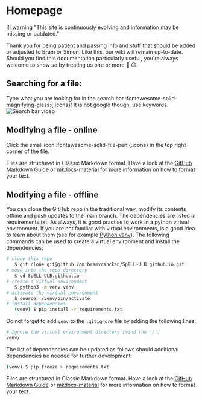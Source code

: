# Homepage

!!! warning "This site is continuously evolving and information may be missing or outdated."

Thank you for being patient and passing info and stuff that should be added or adjusted to Bram or Simon. 
Like this, our wiki will remain up-to-date.
Should you find this documentation particularly useful, you're always welcome to show so by treating us one or more :beers: :wink:

## Searching for a file: 
Type what you are looking for in the search bar :fontawesome-solid-magnifying-glass:{.icons}! It is not google though, use keywords. 
![Search bar video](images/Screen%20Recording%202024-05-30%20at%2009.29.18.gif)

## Modifying a file - online

Click the small icon :fontawesome-solid-file-pen:{.icons} in the top right corner of the file.

Files are structured in Classic Markdown format. Have a look at the [GitHub Markdown Guide](https://guides.github.com/features/mastering-markdown/) or [mkdocs-material](https://squidfunk.github.io/mkdocs-material/reference/) for more information on how to format your text.

## Modifying a file - offline

You can clone the GitHub repo in the traditional way, modify its contents offline and push updates to the main branch. The dependencies are listed in requirements.txt. As always, it is good practise to work in a python virtual environment. If you are not familiar with virtual environments, is a good idea to learn about them (see for example [Python venv](https://python.land/virtual-environments/virtualenv)). The following commands can be used to create a virtual environment and install the dependencies:

```bash
# clone this repo
   $ git clone git@github.com:bramvrancken/SpELL-ULB.github.io.git   
# move into the repo directory   
   $ cd SpELL-ULB.github.io   
# create a virtual environment   
   $ python3 -m venv venv   
# activate the virtual environment   
   $ source ./venv/bin/activate   
# install dependencies   
   (venv) $ pip install -r requirements.txt   
```

Do not forget to add `venv` to the `.gitignore` file by adding the following lines:

```bash
# Ignore the virtual environment directory [mind the '/']
venv/
```

The list of dependencies can be updated as follows should additional dependencies be needed for further development:

```bash
(venv) $ pip freeze > requirements.txt
```

Files are structured in Classic Markdown format. Have a look at the [GitHub Markdown Guide](https://guides.github.com/features/mastering-markdown/) or [mkdocs-material](https://squidfunk.github.io/mkdocs-material/reference/) for more information on how to format your text.
